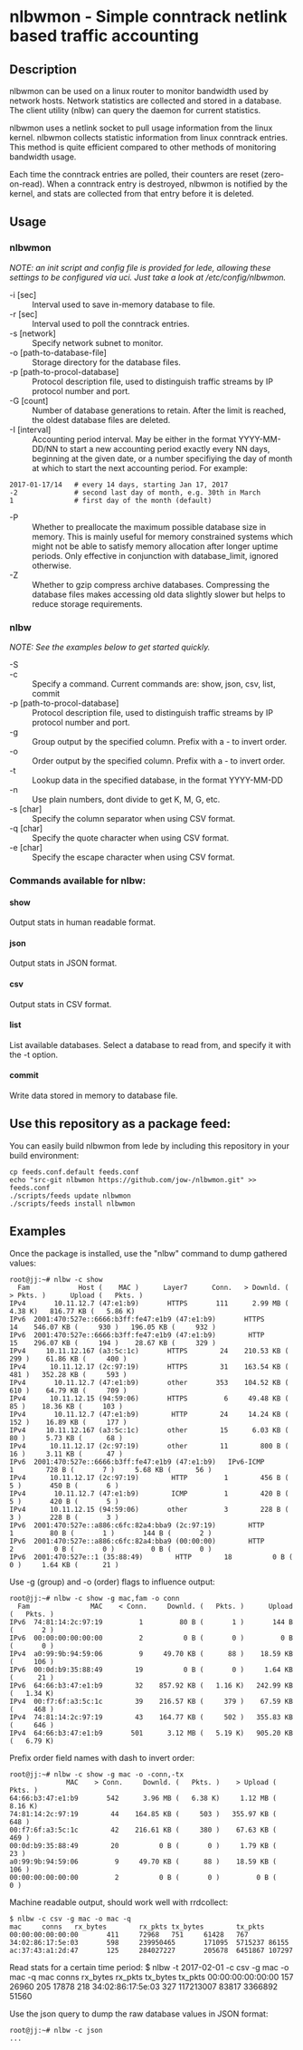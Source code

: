 # nlbwmon - Simple conntrack netlink based traffic accounting

## Description

nlbwmon can be used on a linux router to monitor bandwidth used by network hosts.  Network statistics are collected and stored in a database.  The client utility (nlbw) can query the daemon for current statistics.  

nlbwmon uses a netlink socket to pull usage information from the linux kernel.  nlbwmon collects statistic information from linux conntrack entries.  This method is quite efficient compared to other methods of monitoring bandwidth usage.

Each time the conntrack entries are polled, their counters are reset (zero-on-read).  When a conntrack entry is destroyed, nlbwmon is notified by the kernel, and stats are collected from that entry before it is deleted.



## Usage

### nlbwmon

*NOTE: an init script and config file is provided for lede, allowing these settings to be configured via uci.  Just take a look at /etc/config/nlbwmon.*

<dl>
<dt>-i [sec]</dt>
<dd>Interval used to save in-memory database to file.</dd>

<dt>-r [sec]</dt>
<dd>Interval used to poll the conntrack entries.</dd>

<dt>-s [network]</dt>
<dd>Specify network subnet to monitor.</dd>

<dt>-o [path-to-database-file]</dt>
<dd>Storage directory for the database files.</dd>

<dt>-p [path-to-procol-database]</dt>
<dd>Protocol description file, used to distinguish traffic streams by IP protocol number and port.</dd>

<dt>-G [count]</dt>
<dd>Number of database generations to retain.  After the limit is reached, the oldest database files are deleted.</dd>

<dt>-I [interval]</dt>
<dd>Accounting period interval.  May be either in the format YYYY-MM-DD/NN
to start a new accounting period exactly every NN days, beginning at
the given date, or a number specifiying the day of month at which to
start the next accounting period.  For example:</dd>
</dl>

```
2017-01-17/14   # every 14 days, starting Jan 17, 2017
-2              # second last day of month, e.g. 30th in March
1               # first day of the month (default)
```

<dl>
<dt>-P</dt>
<dd>Whether to preallocate the maximum possible database size in memory.
This is mainly useful for memory constrained systems which might not
be able to satisfy memory allocation after longer uptime periods.
Only effective in conjunction with database_limit, ignored otherwise.</dd>

<dt>-Z</dt>
<dd>Whether to gzip compress archive databases. Compressing the database
files makes accessing old data slightly slower but helps to reduce
storage requirements.</dd>
</dl>



### nlbw
*NOTE: See the examples below to get started quickly.*

<dl>
<dt>-S</dt>
<dd></dd>

<dt>-c</dt>
<dd>Specify a command.  Current commands are: show, json, csv, list, commit</dd>

<dt>-p [path-to-procol-database]</dt>
<dd>Protocol description file, used to distinguish traffic streams by IP protocol number and port.</dd>

<dt>-g</dt>
<dd>Group output by the specified column.  Prefix with a - to invert order.</dd>

<dt>-o</dt>
<dd>Order output by the specified column.  Prefix with a - to invert order.</dd>

<dt>-t</dt>
<dd>Lookup data in the specified database, in the format YYYY-MM-DD</dd>

<dt>-n</dt>
<dd>Use plain numbers, dont divide to get K, M, G, etc.</dd>

<dt>-s [char]</dt>
<dd>Specify the column separator when using CSV format.</dd>

<dt>-q [char]</dt>
<dd>Specify the quote character when using CSV format.</dd>

<dt>-e [char]</dt>
<dd>Specify the escape character when using CSV format.</dd>
</dl>



### Commands available for nlbw:

#### show
Output stats in human readable format.

#### json
Output stats in JSON format.

#### csv
Output stats in CSV format.

#### list
List available databases.  Select a database to read from, and specify it with the -t option.

#### commit
Write data stored in memory to database file.

## Use this repository as a package feed:

You can easily build nlbwmon from lede by including this repository in your build environment:

    cp feeds.conf.default feeds.conf
    echo "src-git nlbwmon https://github.com/jow-/nlbwmon.git" >> feeds.conf
    ./scripts/feeds update nlbwmon
    ./scripts/feeds install nlbwmon



## Examples

Once the package is installed, use the "nlbw" command to dump gathered values:

    root@jj:~# nlbw -c show
      Fam            Host (    MAC )      Layer7      Conn.   > Downld. ( > Pkts. )      Upload (   Pkts. )
    IPv4       10.11.12.7 (47:e1:b9)       HTTPS       111      2.99 MB (   4.38 K)   816.77 KB (   5.86 K)
    IPv6  2001:470:527e::6666:b3ff:fe47:e1b9 (47:e1:b9)       HTTPS        14    546.07 KB (     930 )   196.05 KB (     932 )
    IPv6  2001:470:527e::6666:b3ff:fe47:e1b9 (47:e1:b9)        HTTP        15    296.07 KB (     194 )    28.67 KB (     329 )
    IPv4     10.11.12.167 (a3:5c:1c)       HTTPS        24    210.53 KB (     299 )    61.86 KB (     400 )
    IPv4      10.11.12.17 (2c:97:19)       HTTPS        31    163.54 KB (     481 )   352.28 KB (     593 )
    IPv4       10.11.12.7 (47:e1:b9)       other       353    104.52 KB (     610 )    64.79 KB (     709 )
    IPv4      10.11.12.15 (94:59:06)       HTTPS         6     49.48 KB (      85 )    18.36 KB (     103 )
    IPv4       10.11.12.7 (47:e1:b9)        HTTP        24     14.24 KB (     152 )    16.89 KB (     177 )
    IPv4     10.11.12.167 (a3:5c:1c)       other        15      6.03 KB (      80 )     5.73 KB (      68 )
    IPv4      10.11.12.17 (2c:97:19)       other        11        800 B (      16 )     3.11 KB (      47 )
    IPv6  2001:470:527e::6666:b3ff:fe47:e1b9 (47:e1:b9)   IPv6-ICMP         1        728 B (       7 )     5.68 KB (      56 )
    IPv4      10.11.12.17 (2c:97:19)        HTTP         1        456 B (       5 )       450 B (       6 )
    IPv4       10.11.12.7 (47:e1:b9)        ICMP         1        420 B (       5 )       420 B (       5 )
    IPv4      10.11.12.15 (94:59:06)       other         3        228 B (       3 )       228 B (       3 )
    IPv6  2001:470:527e::a886:c6fc:82a4:bba9 (2c:97:19)        HTTP         1         80 B (       1 )       144 B (       2 )
    IPv6  2001:470:527e::a886:c6fc:82a4:bba9 (00:00:00)        HTTP         2          0 B (       0 )         0 B (       0 )
    IPv6  2001:470:527e::1 (35:88:49)        HTTP        18          0 B (       0 )     1.64 KB (      21 )

Use -g (group) and -o (order) flags to influence output:

    root@jj:~# nlbw -c show -g mac,fam -o conn
      Fam               MAC    < Conn.     Downld. (   Pkts. )      Upload (   Pkts. )
    IPv6  74:81:14:2c:97:19         1         80 B (       1 )       144 B (       2 )
    IPv6  00:00:00:00:00:00         2          0 B (       0 )         0 B (       0 )
    IPv4  a0:99:9b:94:59:06         9     49.70 KB (      88 )    18.59 KB (     106 )
    IPv6  00:0d:b9:35:88:49        19          0 B (       0 )     1.64 KB (      21 )
    IPv6  64:66:b3:47:e1:b9        32    857.92 KB (   1.16 K)   242.99 KB (   1.34 K)
    IPv4  00:f7:6f:a3:5c:1c        39    216.57 KB (     379 )    67.59 KB (     468 )
    IPv4  74:81:14:2c:97:19        43    164.77 KB (     502 )   355.83 KB (     646 )
    IPv4  64:66:b3:47:e1:b9       501      3.12 MB (   5.19 K)   905.20 KB (   6.79 K)

Prefix order field names with dash to invert order:

    root@jj:~# nlbw -c show -g mac -o -conn,-tx
                  MAC    > Conn.     Downld. (   Pkts. )    > Upload (   Pkts. )
    64:66:b3:47:e1:b9       542      3.96 MB (   6.38 K)     1.12 MB (   8.16 K)
    74:81:14:2c:97:19        44    164.85 KB (     503 )   355.97 KB (     648 )
    00:f7:6f:a3:5c:1c        42    216.61 KB (     380 )    67.63 KB (     469 )
    00:0d:b9:35:88:49        20          0 B (       0 )     1.79 KB (      23 )
    a0:99:9b:94:59:06         9     49.70 KB (      88 )    18.59 KB (     106 )
    00:00:00:00:00:00         2          0 B (       0 )         0 B (       0 )

Machine readable output, should work well with rrdcollect:

	$ nlbw -c csv -g mac -o mac -q
	mac     conns   rx_bytes        rx_pkts tx_bytes        tx_pkts
	00:00:00:00:00:00       411     72968   751     61428   767
	34:02:86:17:5e:03       598     239950465       171095  5715237 86155
	ac:37:43:a1:2d:47       125     284027227       205678  6451867 107297

Read stats for a certain time period:
	$ nlbw -t 2017-02-01 -c csv -g mac -o mac -q
	mac     conns   rx_bytes        rx_pkts tx_bytes        tx_pkts
	00:00:00:00:00:00       157     26960   205     17878   218
	34:02:86:17:5e:03       327     117213007       83817   3366892 51560


Use the json query to dump the raw database values in JSON format:

    root@jj:~# nlbw -c json
    ...
